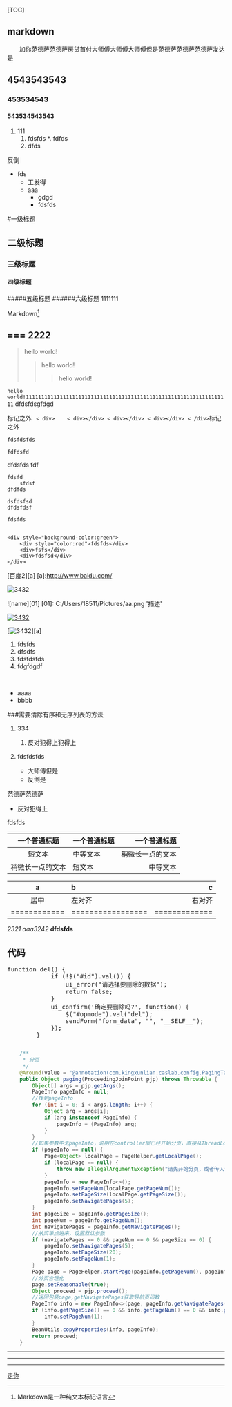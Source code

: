 [TOC]
## markdown
　　加你范德萨范德萨房贷首付大师傅大师傅大师傅但是范德萨范德萨范德萨发达是
## 4543543543
### 453534543
#### 543534543543

1. 111
	1. fdsfds
		*. fdfds
	2. dfds

反倒

- fds
	- 工发得
	- aaa
		- gdgd
		- fdsfds
		
#一级标题 
## 二级标题
### 三级标题
#### 四级标题
#####五级标题
######六级标题
1111111


Markdown[^1]



===
2222
--
>hello world!
>>hello world!
>>>hello world!

`hello world!111111111111111111111111111111111111111111111111111111111111111111` 
dfdsfdsgfdgd

 标记之外 ` 
< div>   
    < div></div>
    < div></div>
    < div></div>
< /div>
`标记之外 

```
fdsfdsfds

fdfdsfd
```

dfdsfds	fdf	

	fdsfd
		sfdsf
	dfdfds

    dsfdsfsd
    dfdsfdsf
    
    fdsfds

```

<div style="background-color:green">   
    <div style="color:red">fdsfds</div>
    <div>fsfs</div>
    <div>fdsfsd</div>
</div>
```

[](http://www.baidu.com) 


[百度2][a]
[a]:http://www.baidu.com/


![](C:/Users/18511/Pictures/b.png "3432")

![name][01]
[01]: C:/Users/18511/Pictures/aa.png '描述'

[![](C:/Users/18511/Pictures/b.png "3432")](http://www.baidu.com)

[![](C:/Users/18511/Pictures/aa.png "3432")][a]

<!-- fdsfd fdfdsfds-->
[comment]: <> (哈哈我是注释，不会在浏览器中显示。)
[//]:bbbb
[32432432]:fdsfdsfds
[fdsjfkhjds]: fdsfdsfds
[#$%^&*]:fdfdsfds


1. fdsfds
2. dfsdfs
3. fdsfdsfds
4. fdgfdgdf

<br/>

* aaaa
* bbbb

###需要清除有序和无序列表的方法
1. 334
	1. 反对犯得上犯得上

2. fdsfdsfds
	- 大师傅但是
	- 反倒是

范德萨范德萨

- 反对犯得上

fdsfds

| 一个普通标题 | 一个普通标题 | 一个普通标题 |
| :------: | :------ | ------: |
| 短文本 | 中等文本 | 稍微长一点的文本 |
| 稍微长一点的文本 | 短文本 | 中等文本 |


a  | b | c  
:-:|:- |-:
    居中    |     左对齐      |   右对齐    
============|=================|=============

*2321*
_aaa3242_ **dfdsfds**

## 代码 

<pre>
function del() { 
			if (!$("#id").val()) {
				ui_error("请选择要删除的数据");
				return false;
			} 
			ui_confirm('确定要删除吗?', function() {
				$("#opmode").val("del");
				sendForm("form_data", "", "__SELF__");
			});
		}
</pre>


```java

	/**
     * 分页
     */
    @Around(value = "@annotation(com.kingxunlian.caslab.config.PagingTag)")
    public Object paging(ProceedingJoinPoint pjp) throws Throwable {
        Object[] args = pjp.getArgs();
        PageInfo pageInfo = null;
        //找到pageInfo
        for (int i = 0; i < args.length; i++) {
            Object arg = args[i];
            if (arg instanceof PageInfo) {
                pageInfo = (PageInfo) arg;
            }
        }
        //如果参数中无pageInfo，说明在controller层已经开始分页，直接从ThreadLocal中获取,生成pageInfo
        if (pageInfo == null) {
            Page<Object> localPage = PageHelper.getLocalPage();
            if (localPage == null) {
                throw new IllegalArgumentException("请先开始分页，或者传入分页参数");
            }
            pageInfo = new PageInfo<>();
            pageInfo.setPageNum(localPage.getPageNum());
            pageInfo.setPageSize(localPage.getPageSize());
            pageInfo.setNavigatePages(5);
        }
        int pageSize = pageInfo.getPageSize();
        int pageNum = pageInfo.getPageNum();
        int navigatePages = pageInfo.getNavigatePages();
        //从菜单点进来，设置默认参数
        if (navigatePages == 0 && pageNum == 0 && pageSize == 0) {
            pageInfo.setNavigatePages(5);
            pageInfo.setPageSize(20);
            pageInfo.setPageNum(1);
        }
        Page page = PageHelper.startPage(pageInfo.getPageNum(), pageInfo.getPageSize());
        //分页合理化
        page.setReasonable(true);
        Object proceed = pjp.proceed();
        //返回包装page,getNavigatePages获取导航页码数
        PageInfo info = new PageInfo<>(page, pageInfo.getNavigatePages());
        if (info.getPageSize() == 0 && info.getPageNum() == 0 && info.getPages() == 0) {
            info.setPageNum(1);
        }
        BeanUtils.copyProperties(info, pageInfo);
        return proceed;
    }

```



---
***
___

[^1]: Markdown是一种纯文本标记语言

[走你](#代码)
 












